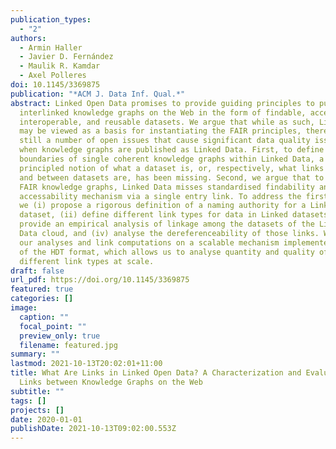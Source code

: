 ```yaml
---
publication_types:
  - "2"
authors:
  - Armin Haller
  - Javier D. Fernández
  - Maulik R. Kamdar
  - Axel Polleres
doi: 10.1145/3369875
publication: "*ACM J. Data Inf. Qual.*"
abstract: Linked Open Data promises to provide guiding principles to publish
  interlinked knowledge graphs on the Web in the form of findable, accessible,
  interoperable, and reusable datasets. We argue that while as such, Linked Data
  may be viewed as a basis for instantiating the FAIR principles, there are
  still a number of open issues that cause significant data quality issues even
  when knowledge graphs are published as Linked Data. First, to define
  boundaries of single coherent knowledge graphs within Linked Data, a
  principled notion of what a dataset is, or, respectively, what links within
  and between datasets are, has been missing. Second, we argue that to enable
  FAIR knowledge graphs, Linked Data misses standardised findability and
  accessability mechanism via a single entry link. To address the first issue,
  we (i) propose a rigorous definition of a naming authority for a Linked Data
  dataset, (ii) define different link types for data in Linked datasets, (iii)
  provide an empirical analysis of linkage among the datasets of the Linked Open
  Data cloud, and (iv) analyse the dereferenceability of those links. We base
  our analyses and link computations on a scalable mechanism implemented on top
  of the HDT format, which allows us to analyse quantity and quality of
  different link types at scale.
draft: false
url_pdf: https://doi.org/10.1145/3369875
featured: true
categories: []
image:
  caption: ""
  focal_point: ""
  preview_only: true
  filename: featured.jpg
summary: ""
lastmod: 2021-10-13T20:02:01+11:00
title: What Are Links in Linked Open Data? A Characterization and Evaluation of
  Links between Knowledge Graphs on the Web
subtitle: ""
tags: []
projects: []
date: 2020-01-01
publishDate: 2021-10-13T09:02:00.553Z
---
```

